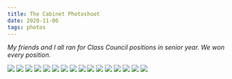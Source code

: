 ```yaml
---
title: The Cabinet Photoshoot
date: 2020-11-06
tags: photos
---
```


*My friends and I all ran for Class Council positions in senior year. We won every position.*

![](/assets/the-cabinet/DSC00288.jpg)
![](/assets/the-cabinet/DSC00292.jpg)
![](/assets/the-cabinet/DSC00300.jpg)
![](/assets/the-cabinet/DSC00301.jpg)
![](/assets/the-cabinet/DSC00310.jpg)
![](/assets/the-cabinet/DSC00316.jpg)
![](/assets/the-cabinet/DSC00337.jpg)
![](/assets/the-cabinet/DSC00341.jpg)
![](/assets/the-cabinet/DSC00344.jpg)
![](/assets/the-cabinet/DSC00354.jpg)
![](/assets/the-cabinet/DSC00360.jpg)
![](/assets/the-cabinet/DSC00370.jpg)
![](/assets/the-cabinet/DSC00374.jpg)
![](/assets/the-cabinet/DSC00384.jpg)
![](/assets/the-cabinet/DSC00388.jpg)
![](/assets/the-cabinet/DSC00414.jpg)
